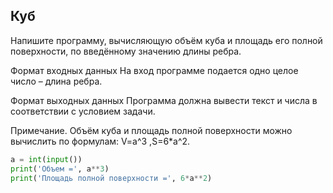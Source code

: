 ## Куб
Напишите программу, вычисляющую объём куба и площадь его полной поверхности, по введённому значению длины ребра.

Формат входных данных
На вход программе подается одно целое число – длина ребра.

Формат выходных данных
Программа должна вывести текст и числа в соответствии с условием задачи.

Примечание. Объём куба и площадь полной поверхности можно вычислить по формулам: V=a^3 ,S=6*a^2. 

```python
a = int(input())
print('Объем =', a**3)
print('Площадь полной поверхности =', 6*a**2)
```